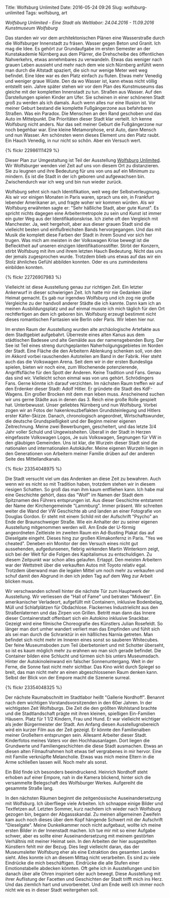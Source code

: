 Title: Wolfsburg Unlimited
Date: 2016-05-24 09:26
Slug: wolfsburg-unlimited
Tags: wolfsburg, art

_Wolfsburg Unlimited - Eine Stadt als Weltlabor: 24.04.2016 - 11.09.2016 Kunstmuseum Wolfsburg_

Das standen wir vor dem architektonischen Plänen eine Wasserstraße durch die Wolfsburger Innenstadt zu fräsen. Wasser gegen Beton und Granit. Ich mag die Idee. Es gehört zur Grundaufgabe im ersten Semester an der Kunstakademie Nürnberg aus dem Plärrer, die Drehscheibe des öffentlichen Nahverkehrs, etwas annehmbares zu verwandeln. Etwas das weniger nach grauen Leben aussieht und mehr nach dem wie sich Nürnberg anfühlt wenn man durch die Altstadt spaziert, die sich nur wenige Meter weit weg befindet. Eine Idee war es den Platz einfach zu fluten. Etwas mehr Venedig und weniger graue Wüste. Den da wo Wasser ist, kann etwas nicht völlig entstellt sein. Jahre später stehen wir vor dem Plan des Kunstmuseums das gleiche mit der kompletten Innenstadt zu tun. Straßen aus Wasser. Auf den Darstellungen spielen Kinder am Ufer. Sie scheinen in einer schöneren Stadt groß zu werden als ich damals. Auch wenn alles nur eine Illusion ist. Vor meiner Geburt bestand die komplette Fußgängerzone aus befahrbaren Straßen. Was ein Paradox. Die Menschen an den Rand geschoben und das Auto im Mittelpunkt. Die Prioritäten dieser Stadt klar verteilt. Ich kenne Wolfsburg nicht anders. Nur das seit meiner Geburt die Fußgängerzone nur noch begehbar war. Eine kleine Metamorphose, erst Auto, dann Mensch und nun Wasser. Am schönsten wenn dieses Element uns den Platz raubt. Ein Hauch Venedig, in nur nicht so schön. Aber ein Versuch wert.

{% flickr 22986111429 %}

Dieser Plan zur Umgestaltung ist Teil der Ausstellung [Wolfsburg Unlimited](http://www.kunstmuseum-wolfsburg.de/ausstellungen/wolfsburg-unlimited-eine-stadt-als-weltlabor/). Wir Wolfsburger wenden viel Zeit auf uns von diesem Ort zu distanzieren. Sie zu leugnen und ihre Bedeutung für uns von uns auf ein Minimum zu mindern. Es ist die Stadt in der ich geboren und aufgewachsen bin. Zwischendurch war ich weg und bin nun wieder zurück.

Wolfsburg sehnt sich nach Identifikation, weit weg der Selbstverleugnung. Als wir vor einigen Monaten in Paris waren, sprach uns ein, in Frankfurt lebender Amerikaner an, und fragte woher wir kommen würden. Als wir Wolfsburg erwähnten sagte er: "Sehr häßliche Stadt, aber gute Kunst". Es spricht nichts dagegen eine Arbeitermetropole zu sein und Kunst ist immer ein guter Weg aus der Identifikationskrise. Ich ziehe oft den Vergleich mit Manchester. Ja, weit hergeholt, aber aus dieser grauen Stadt sind die vielleicht besten und einflußreichsten Bands hervorgegangen. Und das mit Musik die komplett diese Farben der Stadt in ihrem Sound vor sich her trugen. Was mich am meisten in der Volkswagen Krise bewegt ist die Beflecktheit auf unseren einzigen Identifikationsstifter. Stirbt der Konzern, stirbt Wolfsburg mit ihm und ihrem letzten Hauch Bedeutung. Nicht das uns der jemals zugesprochen wurde. Trotzdem blieb uns etwas auf das wir ein Stolz ähnliches Gefühl abbilden konnten. Oder es uns zumindestens einbilden konnten.

{% flickr 22726907983 %}

Vielleicht ist diese Ausstellung genau zur richtigen Zeit. Ein letzter Ankerwurf in dieser schwierigen Zeit. Ich hatte mir nie Gedanken über Heimat gemacht. Es gab nur irgendwo Wolfsburg und ich zog nie große Vergleiche zu der handvoll anderer Städte die ich kannte. Dann kam ich an meinen Ausbildungsplatz und auf einmal musste ich mich täglich für den Ort rechtfertigen an dem ich geboren bin. Wolfsburg erzeugt bestimmt nicht dieses romantischen Fantasien wie Berlin oder Paris. Wir leben hier nur.

Im ersten Raum der Ausstellung wurden alte archäologische Artefakte aus dem Stadtgebiet aufgebahrt. Überreste eines alten Kanus aus dem städtischen Badesee und alte Gemälde aus der namensgebenden Burg. Der See ist Teil eines streng durchgeplanten Naherholgungsgebietes im Norden der Stadt. Eine Fläche die den Arbeitern Ablenkung schenken soll, von den im Akkord vorbei rauschenden Autoteilen am Band in der Fabrik. Hier steht auch das die Volkswagen Arena. Seit dem wir in der ersten Bundesliga spielen, bieten wir noch eine, zum Wochenende potenzierende, Angriffsfläche für den Spott der Anderen. Keine Tradition und Fans. Genau das sind wir. Vielleicht schon einmal was von uns gehört. Schrödingers Fans. Gerne könnte ich darauf verzichten. Im nächsten Raum treffen wir auf den Erdenker dieser Stadt: Adolf Hitler. Er gründete die Stadt des KdF-Wagens. Ein großer Brocken mit dem man leben muss. Anscheinend suchen wir uns gerne Städte aus in denen das 3. Reich eine große Rolle gespielt hat. Unterbewusst. Unser geliebtes Nürnberg und nun Wolfsburg. Vorbei zogen wir an Fotos der hakenkreuzbeflakten Grundsteinlegung und Hitlers erster Käfer-Skizze. Danach, chronologisch angeordnet, Wirtschaftswunder, die deutsche Grundspießigkeit und der Beginn meiner eigenen Zeitrechnung. Meine zwei Bewerbungen, gescheitert, und das letzte 3/4 Jahr voller Schuld und Ungewissheiten. Überall in der Stadt in Herzen eingefasste Volkswagen Logos, Je suis Volkswagen, Segnungen für VW in den gläubigen Gemeinden. Uns ist klar, die Wurzeln dieser Stadt sind die nationalen und internationalen Autokäufer. Meine eigenen Wurzeln liegen in den Generationen von Arbeitern meiner Familie drüben auf der anderen Seite des Mittellandkanals.

{% flickr 23354048975 %}

Die Stadt versucht viel um das Andenken an diese Zeit zu bewahren. Auch wenn wir es nicht so mit Tradition haben, trotzdem stehen wir in diesem riesigen Schatten. So groß das man ihm kaum entfliehen kann. Ich habe mal eine Geschichte gehört, dass das "Wolf" im Namen der Stadt dem Spitznamen des Führers entsprungen ist. Aus dieser Geschichte entstammt der Name der Kirchengemeinde "Lammburg". Immer präsent. Wir schreiten weiter die Wand der VW Geschichte ab und landen an einer Fotografie von Douglas Gordon. Er steht mit einem Schild mit der Aufschrift "Psycho" an Ende der Braunschweiger Straße. Wie ein Anhalter der zu seiner eigenen Ausstellung mitgenommen werden will. Am Ende der U-förmig angeordneten Zeitleiste im zweiten Raum ein Ad-Busting Plakat das auf Dieselgate eingeht. Dieses hing zur großen Klimakonfernz in Paris. "Yes we cheated". Deneben ein Monitor der den Versuch eines nicht gut aussehenden, aufgedunsenen, fiebrig wirkenden Martin Winterkorn zeigt, sich bei der Welt für die Folgen des Kapitalismus zu entschuldigen. Zu diesem Zeitpunkt war schon alles gelaufen. Ertappt. Den meisten Arbeitern war der Wettstreit über die verkauften Autos mit Toyoto relativ egal. Trotzdem überwand man die legalen Mittel um noch mehr zu verkaufen und schuf damit den Abgrund in den ich jeden Tag auf dem Weg zur Arbeit blicken muss.

Wir verschwanden schnell hinter die nächste Tür zum Hauptwerk der Ausstellung. Wir verliessen die "Hall of Fame" und betraten "Midwest". Ein amerikanischer Verladeort, aufgefüllt mit Containern, inklusive Bodenbelag, Müll und Schlafplätzen für Obdachlose. Flackernes Industrielicht aus den Straßenlaternen und das Zirpen von Grillen. Betritt man dann das Innere dieser Containerstadt offenbart sich ein Autokino inklusive Snackbar. Gezeigt wird eine filmische Choreografie des Künstlers Julian Rosefeldt. So länger man dort umher wandert verliert man das Empfinden und fühlt sich als sei man durch die Schranktür in ein häßliches Narnia getreten. Man befindet sich nicht mehr im Inneren eines sonst so sauberen Whitecubes. Der feine Museumsboden zum Teil überbetoniert und mit Schotter überseht, so ist es kaum möglich mehr zu erahnen wo man sich gerade befindet. Die Container bilden eine Schlucht und türmen sich bis unters Museumsdach. Hinter der Autokinoleinwand ein falscher Sonnenuntergang. Weit in der Ferne, die Sonne fast nicht mehr sichtbar. Das Kino wirkt durch Spiegel so breit, das man nicht mehr an einen abgeschlossenen Raum denken kann. Selbst der Blick von der Empore macht die Szenerie surreal.

{% flickr 23354048325 %}

Der nächste Raumabschnitt im Stadtlabor heißt "Gallerie Nordhoff". Benannt nach dem wichtigen Vorstandsvorsitzenden in den 60er Jahren. In der wichtigsten Zeit Wolfsburgs. Die Zeit die den größten Wohlstand brachte und die Stadtlandschaft prägte mit ihren kleinen, spießigen Ein-Familien Häusern. Platz für 1 1/2 Kindern, Frau und Hund. Er war vielleicht wichtiger als jeder Bürgermeister der Stadt. Am Anfang diesen Ausstellugnsbereich wird ein kurzer Film aus der Zeit gezeigt. Er könnte den Familienalben meiner Großeltern entsprungen sein. Allesamt Arbeiter dieser Stadt. Kinderfotos meines Vaters vor den Hochhausanlagen. Dort liegen die Grundwerte und Familiengeschichten die diese Stadt ausmachen. Etwas an diesen alten Filmaufnahmen holt etwas tief vergrabenes in mir hervor. Eine mit Familie verknüpfte Melancholie. Etwas was mich meine Eltern in die Arme schließen lassen will. Noch mehr als sonst.

Ein Bild finde ich besonders beeindruckend. Heinrich Nordhoff steht erhoben auf einer Empore, nah in die Kamera blickend, hinter sich die versammelte Belegschaft des Wolfsburger Werkes. Aufgereiht die gesammte Straße lang.

In den nächsten Räumen beginnt die zeitgenössische Auseinandersetzung mit Wolfsburg. Ich überfliege viele Arbeiten. Ich schnappe einige Bilder und Textfetzen auf. Letzten Sommer, kurz nachdem ich wieder nach Wolfsburg gezogen bin, begann der Abgassskandal. Zu meinen allgemeinen Zweifeln kam auch noch dieses über dem Kopf hängende Schwert mit der Aufschrift "Dieselgate". Meine Dunkelkammer noch nicht aufgebaut, wollte ich meine ersten Bilder in der Innenstadt machen. Ich tue mir mit so einer Aufgabe schwer, aber es sollte einer Auseinandersetzung mit meinem gestörten Verhältnis mit meiner Heimat sein. In den Arbeiten der hier ausgestellten Künstlern fehlt mir der Bezug. Dies liegt vielleicht daran, das der Museumsleiter Wolfsburg eher als eine Extraktion des gesamten Landes sieht. Alles konnte ich an diesem Mittag nicht verarbeiten. Es sind zu viele Eindrücke die mich beschäftigen. Eindrücke die alle Stufen einer Emotionstabelle abdecken könnten. Oft gehe ich in Ausstellungen und bin danach über alle Ohren inspiriert oder auch bewegt. Diese Ausstellung mit ihrer Auflistung der Facetten und Geschichten der Stadt trifft mich ins Herz. Und das ziemlich hart und unvorbereitet. Und am Ende weiß ich immer noch nicht wie es in dieser Stadt weitergehen soll.
